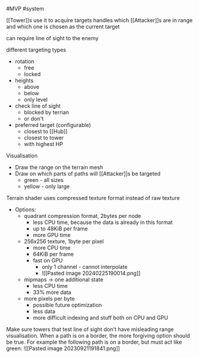 #MVP 
#system 

[[Tower]]s use it to acquire targets
handles which [[Attacker]]s are in range and which one is chosen as the current target 

can require line of sight to the enemy

different targeting types 
- rotation
    - free
    - locked
- heights
    - above
    - below
    - only level
- check line of sight
    - blocked by terrian
    - or don't
- preferred target (configurable)
    - closest to [[Hub]]
    - closest to tower
    - with highest HP


Visualisation
- Draw the range on the terrain mesh
- Draw on which parts of paths will [[Attacker]]s be targeted
    - green - all sizes
    - yellow - only large 

Terrain shader uses compressed texture format instead of raw texture 
- Options:
    - quadrant compression format, 2bytes per node
        - less CPU time, because the data is already in this format
        - up to 48KiB per frame
        - more GPU time
    - 256x256 texture, 1byte per pixel 
        - more CPU time
        - 64KiB per frame
        - fast on GPU
            - only 1 channel - cannot interpolate
            - ![[Pasted image 20240225190014.png]]
    - mipmaps -> one additional state
        - less CPU time
        - 33% more data
    - more pixels per byte
        - possible future optimization
        - less data
        - more difficult indexing and stuff both on CPU and GPU

Make sure towers that test line of sight don't have misleading range visualisation. When a path is on a border, the more forgiving option should be true. For example the following path is on a border, but must act like green: 
![[Pasted image 20230921191841.png]]